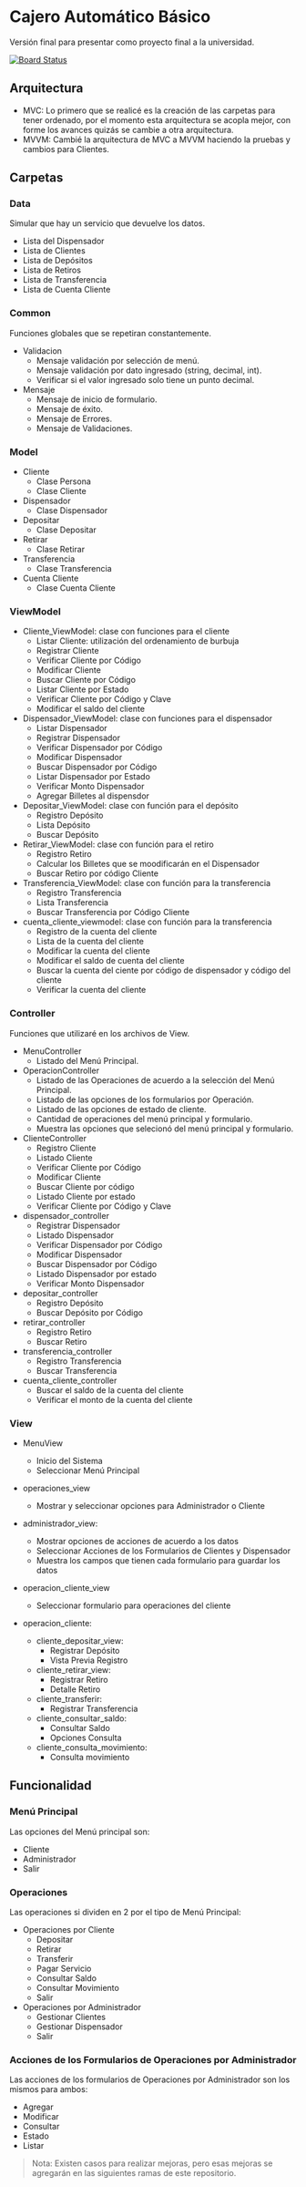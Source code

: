 # Cajero Automático Básico

Versión final para presentar como proyecto final a la universidad.

[![Board Status](https://yeltsinbaltodano.visualstudio.com/599a5088-ab0a-43ee-ae27-de71707765cf/7a27677b-3c75-437a-aae7-234aaf5d16e2/_apis/work/boardbadge/cde23116-46d8-464a-bc43-37135218ab19?columnOptions=1)](https://yeltsinbaltodano.visualstudio.com/599a5088-ab0a-43ee-ae27-de71707765cf/_boards/board/t/7a27677b-3c75-437a-aae7-234aaf5d16e2/Stories/)

## Arquitectura

- MVC: Lo primero que se realicé es la creación de las carpetas para tener ordenado, por el momento esta arquitectura se acopla mejor, con forme los avances quizás se cambie a otra arquitectura.
- MVVM: Cambié la arquitectura de MVC a MVVM haciendo la pruebas y cambios para Clientes.

## Carpetas

### Data

Simular que hay un servicio que devuelve los datos.

- Lista del Dispensador
- Lista de Clientes
- Lista de Depósitos
- Lista de Retiros
- Lista de Transferencia
- Lista de Cuenta Cliente

### Common

Funciones globales que se repetiran constantemente.

- Validacion
  - Mensaje validación por selección de menú.
  - Mensaje validación por dato ingresado (string, decimal, int).
  - Verificar si el valor ingresado solo tiene un punto decimal.
- Mensaje
  - Mensaje de inicio de formulario.
  - Mensaje de éxito.
  - Mensaje de Errores.
  - Mensaje de Validaciones.

### Model

- Cliente
  - Clase Persona
  - Clase Cliente
- Dispensador
  - Clase Dispensador
- Depositar
  - Clase Depositar
- Retirar
  - Clase Retirar
- Transferencia
  - Clase Transferencia
- Cuenta Cliente
  - Clase Cuenta Cliente

### ViewModel

- Cliente_ViewModel: clase con funciones para el cliente
  - Listar Cliente: utilización del ordenamiento de burbuja
  - Registrar Cliente
  - Verificar Cliente por Código
  - Modificar Cliente
  - Buscar Cliente por Código
  - Listar Cliente por Estado
  - Verificar Cliente por Código y Clave
  - Modificar el saldo del cliente
- Dispensador_ViewModel: clase con funciones para el dispensador
  - Listar Dispensador
  - Registrar Dispensador
  - Verificar Dispensador por Código
  - Modificar Dispensador
  - Buscar Dispensador por Código
  - Listar Dispensador por Estado
  - Verificar Monto Dispensador
  - Agregar Billetes al dispensdor
- Depositar_ViewModel: clase con función para el depósito
  - Registro Depósito
  - Lista Depósito
  - Buscar Depósito
- Retirar_ViewModel: clase con función para el retiro
  - Registro Retiro
  - Calcular los Billetes que se moodificarán en el Dispensador
  - Buscar Retiro por código Cliente
- Transferencia_ViewModel: clase con función para la transferencia
  - Registro Transferencia
  - Lista Transferencia
  - Buscar Transferencia por Código Cliente
- cuenta_cliente_viewmodel: clase con función para la transferencia
  - Registro de la cuenta del cliente
  - Lista de la cuenta del cliente
  - Modificar la cuenta del cliente
  - Modificar el saldo de cuenta del cliente
  - Buscar la cuenta del ciente por código de dispensador y código del cliente
  - Verificar la cuenta del cliente

### Controller

Funciones que utilizaré en los archivos de View.

- MenuController
  - Listado del Menú Principal.
- OperacionController
  - Listado de las Operaciones de acuerdo a la selección del Menú Principal.
  - Listado de las opciones de los formularios por Operación.
  - Listado de las opciones de estado de cliente.
  - Cantidad de operaciones del menú principal y formulario.
  - Muestra las opciones que selecionó del menú principal y formulario.
- ClienteController
  - Registro Cliente
  - Listado Cliente
  - Verificar Cliente por Código
  - Modificar Cliente
  - Buscar Cliente por código
  - Listado Cliente por estado
  - Verificar Cliente por Código y Clave
- dispensador_controller
  - Registrar Dispensador
  - Listado Dispensador
  - Verificar Dispensador por Código
  - Modificar Dispensador
  - Buscar Dispensador por Código
  - Listado Dispensador por estado
  - Verificar Monto Dispensador
- depositar_controller
  - Registro Depósito
  - Buscar Depósito por Código
- retirar_controller
  - Registro Retiro
  - Buscar Retiro
- transferencia_controller
  - Registro Transferencia
  - Buscar Transferencia
- cuenta_cliente_controller
  - Buscar el saldo de la cuenta del cliente
  - Verificar el monto de la cuenta del cliente

### View

- MenuView

  - Inicio del Sistema
  - Seleccionar Menú Principal

- operaciones_view
  - Mostrar y seleccionar opciones para Administrador o Cliente

- administrador_view:
  - Mostrar opciones de acciones de acuerdo a los datos
  - Seleccionar Acciones de los Formularios de Clientes y Dispensador
  - Muestra los campos que tienen cada formulario para guardar los datos

- operacion_cliente_view
  - Seleccionar formulario para operaciones del cliente

- operacion_cliente:
  - cliente_depositar_view:
    - Registrar Depósito
    - Vista Previa Registro
  - cliente_retirar_view:
    - Registrar Retiro
    - Detalle Retiro
  - cliente_transferir:
    - Registrar Transferencia
  - cliente_consultar_saldo:
    - Consultar Saldo
    - Opciones Consulta
  - cliente_consulta_movimiento:
    - Consulta movimiento

## Funcionalidad

### Menú Principal

Las opciones del Menú principal son:

- Cliente
- Administrador
- Salir

### Operaciones

Las operaciones si dividen en 2 por el tipo de Menú Principal:

- Operaciones por Cliente
  - Depositar
  - Retirar
  - Transferir
  - Pagar Servicio
  - Consultar Saldo
  - Consultar Movimiento
  - Salir
- Operaciones por Administrador
  - Gestionar Clientes
  - Gestionar Dispensador
  - Salir

### Acciones de los Formularios de Operaciones por Administrador

Las acciones de los formularios de Operaciones por Administrador son los mismos para ambos:

- Agregar
- Modificar
- Consultar
- Estado
- Listar

> Nota: Existen casos para realizar mejoras, pero esas mejoras se agregarán en las siguientes ramas de este repositorio.

[//]: # (Enlaces)
